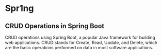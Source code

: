 # Spr1ng
## CRUD Operations in Spring Boot
CRUD operations using Spring Boot, a popular Java framework for building web applications. 
CRUD stands for Create, Read, Update, and Delete, which are the basic operations performed on data in most software applications.
